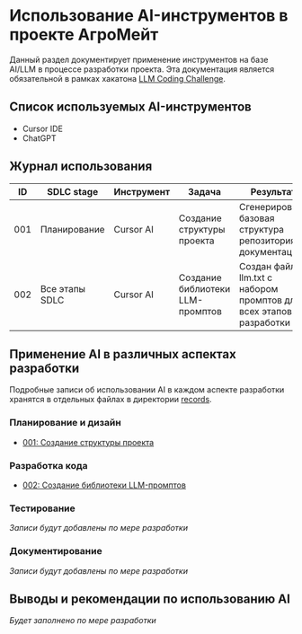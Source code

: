 # Использование AI-инструментов в проекте АгроМейт

Данный раздел документирует применение инструментов на базе AI/LLM в процессе разработки проекта. Эта документация является обязательной в рамках хакатона [LLM Coding Challenge](https://llm-challenge.com).

## Список используемых AI-инструментов

- Cursor IDE
- ChatGPT

## Журнал использования

| ID | SDLC stage | Инструмент | Задача | Результат | Автор | Детали |
|----|------------|------------|--------|-----------|-------|--------|
| 001 | Планирование | Cursor AI | Создание структуры проекта | Сгенерирована базовая структура репозитория и документация | [ФИО] | [Подробнее](./records/001-project-structure.md) |
| 002 | Все этапы SDLC | Cursor AI | Создание библиотеки LLM-промптов | Создан файл llm.txt с набором промптов для всех этапов разработки | [ФИО] | [Подробнее](./records/002-llm-prompts.md) |

## Применение AI в различных аспектах разработки

Подробные записи об использовании AI в каждом аспекте разработки хранятся в отдельных файлах в директории [records](./records/).

### Планирование и дизайн

- [001: Создание структуры проекта](./records/001-project-structure.md)

### Разработка кода

- [002: Создание библиотеки LLM-промптов](./records/002-llm-prompts.md)

### Тестирование

*Записи будут добавлены по мере разработки*

### Документирование

*Записи будут добавлены по мере разработки*

## Выводы и рекомендации по использованию AI

*Будет заполнено по мере разработки* 